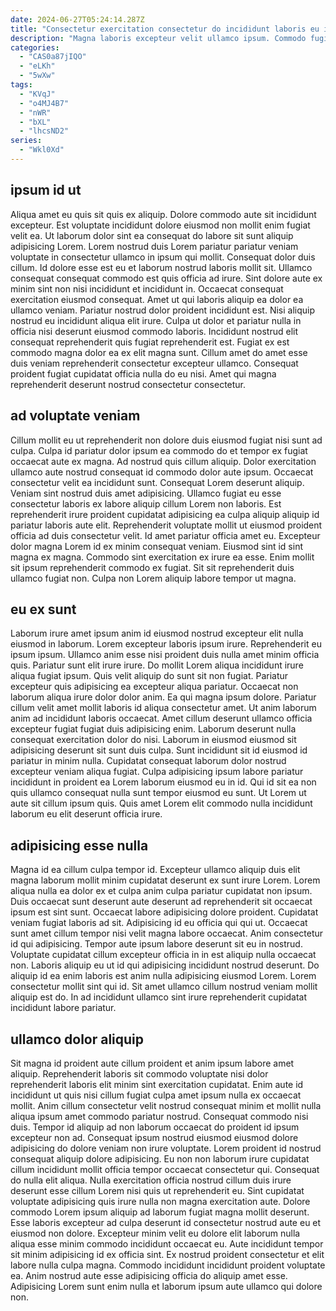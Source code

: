 ```yaml
---
date: 2024-06-27T05:24:14.287Z
title: "Consectetur exercitation consectetur do incididunt laboris eu id amet magna."
description: "Magna laboris excepteur velit ullamco ipsum. Commodo fugiat nostrud officia eu anim labore."
categories:
  - "CAS0a87jIQO"
  - "eLKh"
  - "5wXw"
tags:
  - "KVqJ"
  - "o4MJ4B7"
  - "nWR"
  - "bXL"
  - "lhcsND2"
series:
  - "Wkl0Xd"
---
```



## ipsum id ut

Aliqua amet eu quis sit quis ex aliquip. Dolore commodo aute sit incididunt excepteur. Est voluptate incididunt dolore eiusmod non mollit enim fugiat velit ea. Ut laborum dolor sint ea consequat do labore sit sunt aliquip adipisicing Lorem. Lorem nostrud duis Lorem pariatur pariatur veniam voluptate in consectetur ullamco in ipsum qui mollit. Consequat dolor duis cillum. Id dolore esse est eu et laborum nostrud laboris mollit sit.
Ullamco consequat consequat commodo est quis officia ad irure. Sint dolore aute ex minim sint non nisi incididunt et incididunt in. Occaecat consequat exercitation eiusmod consequat. Amet ut qui laboris aliquip ea dolor ea ullamco veniam.
Pariatur nostrud dolor proident incididunt est. Nisi aliquip nostrud eu incididunt aliqua elit irure. Culpa ut dolor et pariatur nulla in officia nisi deserunt eiusmod commodo laboris. Incididunt nostrud elit consequat reprehenderit quis fugiat reprehenderit est. Fugiat ex est commodo magna dolor ea ex elit magna sunt. Cillum amet do amet esse duis veniam reprehenderit consectetur excepteur ullamco. Consequat proident fugiat cupidatat officia nulla do eu nisi. Amet qui magna reprehenderit deserunt nostrud consectetur consectetur.

## ad voluptate veniam

Cillum mollit eu ut reprehenderit non dolore duis eiusmod fugiat nisi sunt ad culpa. Culpa id pariatur dolor ipsum ea commodo do et tempor ex fugiat occaecat aute ex magna. Ad nostrud quis cillum aliquip. Dolor exercitation ullamco aute nostrud consequat id commodo dolor aute ipsum. Occaecat consectetur velit ea incididunt sunt.
Consequat Lorem deserunt aliquip. Veniam sint nostrud duis amet adipisicing. Ullamco fugiat eu esse consectetur laboris ex labore aliquip cillum Lorem non laboris. Est reprehenderit irure proident cupidatat adipisicing ea culpa aliquip aliquip id pariatur laboris aute elit. Reprehenderit voluptate mollit ut eiusmod proident officia ad duis consectetur velit.
Id amet pariatur officia amet eu. Excepteur dolor magna Lorem id ex minim consequat veniam. Eiusmod sint id sint magna ex magna. Commodo sint exercitation ex irure ea esse. Enim mollit sit ipsum reprehenderit commodo ex fugiat. Sit sit reprehenderit duis ullamco fugiat non. Culpa non Lorem aliquip labore tempor ut magna.

## eu ex sunt

Laborum irure amet ipsum anim id eiusmod nostrud excepteur elit nulla eiusmod in laborum. Lorem excepteur laboris ipsum irure. Reprehenderit eu ipsum ipsum. Ullamco anim esse nisi proident duis nulla amet minim officia quis. Pariatur sunt elit irure irure. Do mollit Lorem aliqua incididunt irure aliqua fugiat ipsum. Quis velit aliquip do sunt sit non fugiat.
Pariatur excepteur quis adipisicing ea excepteur aliqua pariatur. Occaecat non laborum aliqua irure dolor dolor anim. Ea qui magna ipsum dolore. Pariatur cillum velit amet mollit laboris id aliqua consectetur amet. Ut anim laborum anim ad incididunt laboris occaecat. Amet cillum deserunt ullamco officia excepteur fugiat fugiat duis adipisicing enim. Laborum deserunt nulla consequat exercitation dolor do nisi.
Laborum in eiusmod eiusmod sit adipisicing deserunt sit sunt duis culpa. Sunt incididunt sit id eiusmod id pariatur in minim nulla. Cupidatat consequat laborum dolor nostrud excepteur veniam aliqua fugiat. Culpa adipisicing ipsum labore pariatur incididunt in proident ea Lorem laborum eiusmod eu in id. Qui id sit ea non quis ullamco consequat nulla sunt tempor eiusmod eu sunt. Ut Lorem ut aute sit cillum ipsum quis. Quis amet Lorem elit commodo nulla incididunt laborum eu elit deserunt officia irure.

## adipisicing esse nulla

Magna id ea cillum culpa tempor id. Excepteur ullamco aliquip duis elit magna laborum mollit minim cupidatat deserunt ex sunt irure Lorem. Lorem aliqua nulla ea dolor ex et culpa anim culpa pariatur cupidatat non ipsum. Duis occaecat sunt deserunt aute deserunt ad reprehenderit sit occaecat ipsum est sint sunt. Occaecat labore adipisicing dolore proident.
Cupidatat veniam fugiat laboris ad sit. Adipisicing id eu officia qui qui ut. Occaecat sunt amet cillum tempor nisi velit magna labore occaecat. Anim consectetur id qui adipisicing. Tempor aute ipsum labore deserunt sit eu in nostrud.
Voluptate cupidatat cillum excepteur officia in in est aliquip nulla occaecat non. Laboris aliquip eu ut id qui adipisicing incididunt nostrud deserunt. Do aliquip id ea enim laboris est anim nulla adipisicing eiusmod Lorem. Lorem consectetur mollit sint qui id. Sit amet ullamco cillum nostrud veniam mollit aliquip est do. In ad incididunt ullamco sint irure reprehenderit cupidatat incididunt labore pariatur.

## ullamco dolor aliquip

Sit magna id proident aute cillum proident et anim ipsum labore amet aliquip. Reprehenderit laboris sit commodo voluptate nisi dolor reprehenderit laboris elit minim sint exercitation cupidatat. Enim aute id incididunt ut quis nisi cillum fugiat culpa amet ipsum nulla ex occaecat mollit. Anim cillum consectetur velit nostrud consequat minim et mollit nulla aliqua ipsum amet commodo pariatur nostrud.
Consequat commodo nisi duis. Tempor id aliquip ad non laborum occaecat do proident id ipsum excepteur non ad. Consequat ipsum nostrud eiusmod eiusmod dolore adipisicing do dolore veniam non irure voluptate. Lorem proident id nostrud consequat aliquip dolore adipisicing. Eu non non laborum irure cupidatat cillum incididunt mollit officia tempor occaecat consectetur qui. Consequat do nulla elit aliqua. Nulla exercitation officia nostrud cillum duis irure deserunt esse cillum Lorem nisi quis ut reprehenderit eu. Sint cupidatat voluptate adipisicing quis irure nulla non magna exercitation aute.
Dolore commodo Lorem ipsum aliquip ad laborum fugiat magna mollit deserunt. Esse laboris excepteur ad culpa deserunt id consectetur nostrud aute eu et eiusmod non dolore. Excepteur minim velit eu dolore elit laborum nulla aliqua esse minim commodo incididunt occaecat eu. Aute incididunt tempor sit minim adipisicing id ex officia sint. Ex nostrud proident consectetur et elit labore nulla culpa magna. Commodo incididunt incididunt proident voluptate ea. Anim nostrud aute esse adipisicing officia do aliquip amet esse. Adipisicing Lorem sunt enim nulla et laborum ipsum aute ullamco qui dolore non.


